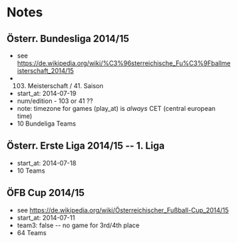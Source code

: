# Notes

## Österr. Bundesliga 2014/15

- see <https://de.wikipedia.org/wiki/%C3%96sterreichische_Fu%C3%9Fballmeisterschaft_2014/15>
- 103. Meisterschaft / 41. Saison
- start_at: 2014-07-19
- num/edition - 103 or 41 ??
- note: timezone for games (play_at) is *always* CET (central european time)
- 10 Bundeliga Teams

## Österr. Erste Liga 2014/15   -- 1. Liga

- start_at: 2014-07-18
- 10 Teams

## ÖFB Cup 2014/15

- see <https://de.wikipedia.org/wiki/Österreichischer_Fußball-Cup_2014/15>
- start_at: 2014-07-11
- team3: false       -- no game for 3rd/4th place
- 64 Teams
